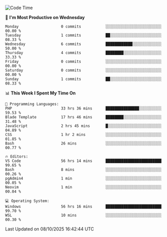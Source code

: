 <!--START_SECTION:waka-->
![Code Time](http://img.shields.io/badge/Code%20Time-6%2C078%20hrs%2033%20mins-blue)

📅 **I'm Most Productive on Wednesday** 

```text
Monday                   0 commits           ░░░░░░░░░░░░░░░░░░░░░░░░░   00.00 % 
Tuesday                  1 commits           ██░░░░░░░░░░░░░░░░░░░░░░░   08.33 % 
Wednesday                6 commits           ████████████░░░░░░░░░░░░░   50.00 % 
Thursday                 4 commits           ████████░░░░░░░░░░░░░░░░░   33.33 % 
Friday                   0 commits           ░░░░░░░░░░░░░░░░░░░░░░░░░   00.00 % 
Saturday                 0 commits           ░░░░░░░░░░░░░░░░░░░░░░░░░   00.00 % 
Sunday                   1 commits           ██░░░░░░░░░░░░░░░░░░░░░░░   08.33 % 
```


📊 **This Week I Spent My Time On** 

```text
💬 Programming Languages: 
PHP                      33 hrs 36 mins      ███████████████░░░░░░░░░░   59.53 % 
Blade Template           17 hrs 46 mins      ████████░░░░░░░░░░░░░░░░░   31.48 % 
JavaScript               2 hrs 45 mins       █░░░░░░░░░░░░░░░░░░░░░░░░   04.89 % 
CSS                      1 hr 2 mins         ░░░░░░░░░░░░░░░░░░░░░░░░░   01.85 % 
Bash                     26 mins             ░░░░░░░░░░░░░░░░░░░░░░░░░   00.77 % 

🔥 Editors: 
VS Code                  56 hrs 14 mins      █████████████████████████   99.65 % 
Bash                     8 mins              ░░░░░░░░░░░░░░░░░░░░░░░░░   00.26 % 
pgAdmin4                 1 min               ░░░░░░░░░░░░░░░░░░░░░░░░░   00.05 % 
Neovim                   1 min               ░░░░░░░░░░░░░░░░░░░░░░░░░   00.04 % 

💻 Operating System: 
Windows                  56 hrs 16 mins      █████████████████████████   99.70 % 
WSL                      10 mins             ░░░░░░░░░░░░░░░░░░░░░░░░░   00.30 % 
```


 Last Updated on 08/10/2025 16:42:44 UTC
<!--END_SECTION:waka-->
